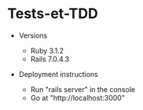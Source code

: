 # Tests-et-TDD

* Versions
    * Ruby 3.1.2
    * Rails 7.0.4.3

* Deployment instructions
    * Run "rails server" in the console
    * Go at "http://localhost:3000"

